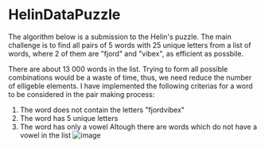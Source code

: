 # HelinDataPuzzle
The algorithm below is a submission to the Helin's puzzle. The main challenge is to find all pairs of 5 words with 25 unique letters from a list of words, where 2 of them are "fjord" and "vibex", as efficient as possbile.

There are about 13 000 words in the list. Trying to form all possible combinations would be a waste of time, thus, we need reduce the number of elligeble elements. I have implemented the following criterias for a word to be considered in the pair making process:
1. The word does not contain the letters "fjordvibex"
2. The word has 5 unique letters
3. The word has only a vowel
Altough there are words which do not have a vowel in the list
![image](https://github.com/MihaiBobeica/HelinDataPuzzle/assets/77356043/9ccab5b3-6cad-4b6d-8b31-4d9f093e4a9a)

